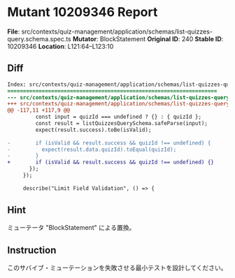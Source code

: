 # Mutant 10209346 Report

**File**: src/contexts/quiz-management/application/schemas/list-quizzes-query.schema.spec.ts
**Mutator**: BlockStatement
**Original ID**: 240
**Stable ID**: 10209346
**Location**: L121:64–L123:10

## Diff

```diff
Index: src/contexts/quiz-management/application/schemas/list-quizzes-query.schema.spec.ts
===================================================================
--- src/contexts/quiz-management/application/schemas/list-quizzes-query.schema.spec.ts	original
+++ src/contexts/quiz-management/application/schemas/list-quizzes-query.schema.spec.ts	mutated #240
@@ -117,11 +117,9 @@
         const input = quizId === undefined ? {} : { quizId };
         const result = listQuizzesQuerySchema.safeParse(input);
         expect(result.success).toBe(isValid);
 
-        if (isValid && result.success && quizId !== undefined) {
-          expect(result.data.quizId).toEqual(quizId);
-        }
+        if (isValid && result.success && quizId !== undefined) {}
       });
     });
 
     describe("Limit Field Validation", () => {
```

## Hint

ミューテータ "BlockStatement" による置換。

## Instruction

このサバイブ・ミューテーションを失敗させる最小テストを設計してください。
